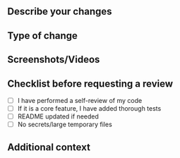## Describe your changes
<!-- Explain the purpose of this pull request and the changes made. -->

## Type of change
<!-- Please select the type of change(s) in this PR:
- [ ] Bug fix (non-breaking change which fixes an issue)
- [ ] New feature (non-breaking change which adds functionality)
- [ ] Breaking change (fix or feature that would cause existing functionality to not work as expected)
- [ ] Documentation update
- [ ] Refactor
- [ ] Chore
-->

## Screenshots/Videos
<!-- Add screenshots or videos if applicable -->

## Checklist before requesting a review
- [ ] I have performed a self-review of my code
- [ ] If it is a core feature, I have added thorough tests
- [ ] README updated if needed
- [ ] No secrets/large temporary files

## Additional context
<!-- Add any other context or information here. -->
